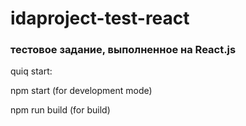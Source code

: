 # idaproject-test-react

### тестовое задание, выполненное на React.js 

quiq start:

npm start (for development mode)

npm run build (for build)
